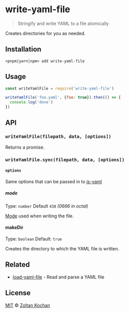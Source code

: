 # write-yaml-file

> Stringify and write YAML to a file atomically

Creates directories for you as needed.

## Installation

```
<pnpm|yarn|npm> add write-yaml-file
```

## Usage

```js
const writeYamlFile = require('write-yaml-file')

writeYamlFile('foo.yaml', {foo: true}).then(() => {
  console.log('done')
})
```

## API

### `writeYamlFile(filepath, data, [options])`

Returns a promise.

### `writeYamlFile.sync(filepath, data, [options])`

#### `options`

Same options that can be passed in to [js-yaml](https://www.npmjs.com/package/js-yaml#safedump-object---options-)

##### mode

Type: `number`
Default `438` *(0666 in octal)*

[Mode](https://en.wikipedia.org/wiki/File_system_permissions#Numeric_notation) used when writing the file.

#### makeDir

Type: `boolean`
Default: `true`

Creates the directory to which the YAML file is written.

## Related

- [load-yaml-file](https://github.com/LinusU/load-yaml-file) - Read and parse a YAML file

## License

[MIT](LICENSE) © [Zoltan Kochan](https://www.kochan.io)
